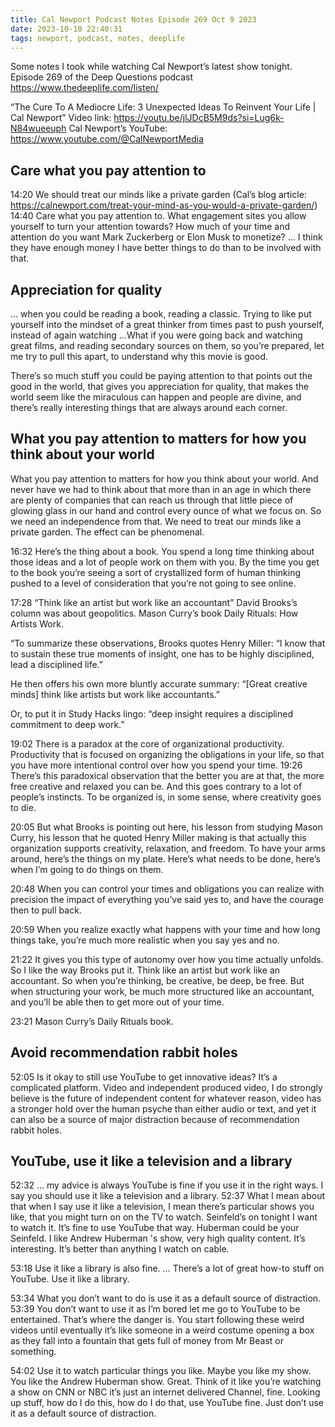 ```yaml
---
title: Cal Newport Podcast Notes Episode 269 Oct 9 2023
date: 2023-10-10 22:40:31
tags: newport, podcast, notes, deeplife
---
```

Some notes I took while watching Cal Newport’s latest show tonight.
Episode 269 of the Deep Questions podcast https://www.thedeeplife.com/listen/

“The Cure To A Mediocre Life: 3 Unexpected Ideas To Reinvent Your Life | Cal Newport”
Video link: https://youtu.be/jlJDcB5M9ds?si=Lug6k-N84wueeuph
Cal Newport’s YouTube: https://www.youtube.com/@CalNewportMedia 

## Care what you pay attention to

14:20 We should treat our minds like a private garden (Cal’s blog article: https://calnewport.com/treat-your-mind-as-you-would-a-private-garden/) 
14:40 Care what you pay attention to. What engagement sites you allow yourself to turn your attention towards? How much of your time and attention do you want Mark Zuckerberg or Elon Musk to monetize? … I think they have enough money I have better things to do than to be involved with that. 

## Appreciation for quality
… when you could be reading a book, reading a classic. Trying to like put yourself into the mindset of a great thinker from times past to push yourself, instead of again watching …What if you were going back and watching great films, and reading secondary sources on them, so you’re prepared, let me try to pull this apart, to understand why this movie is good. 

There’s so much stuff you could be paying attention to that points out the good in the world, that gives you appreciation for quality, that makes the world seem like the miraculous can happen and people are divine, and there’s really interesting things that are always around each corner.

## What you pay attention to matters for how you think about your world
What you pay attention to matters for how you think about your world. 
And never have we had to think about that more than in an age in which there are plenty of companies that can reach us through that little piece of glowing glass in our hand and control every ounce of what we focus on. 
So we need an independence from that. We need to treat our minds like a private garden. The effect can be phenomenal.

16:32 Here’s the thing about a book. You spend a long time thinking about those ideas and a lot of people work on them with you. By the time you get to the book you’re seeing a sort of crystallized form of human thinking pushed to a level of consideration that you’re not going to see online. 

17:28 “Think like an artist but work like an accountant” 
David Brooks’s column was about geopolitics. Mason Curry’s book Daily Rituals: How Artists Work. 

“To summarize these observations, Brooks quotes Henry Miller: “I know that to sustain these true moments of insight, one has to be highly disciplined, lead a disciplined life.”

He then offers his own more bluntly accurate summary: “[Great creative minds] think like artists but work like accountants.”

Or, to put it in Study Hacks lingo: “deep insight requires a disciplined commitment to deep work.”

19:02 There is a paradox at the core of organizational productivity. Productivity that is focused on organizing the obligations in your life, so that you have more intentional control over how you spend your time. 
19:26 There’s this paradoxical observation that the better you are at that, the more free creative and relaxed you can be. And this goes contrary to a lot of people’s instincts. To be organized is, in some sense, where creativity goes to die. 

20:05 But what Brooks is pointing out here, his lesson from studying Mason Curry, his lesson that he quoted Henry Miller making is that actually this organization supports creativity, relaxation, and freedom. To have your arms around, here’s the things on my plate. Here’s what needs to be done, here’s when I’m going to do things on them. 

20:48 When you can control your times and obligations you can realize with precision the impact of everything you’ve said yes to, and have the courage then to pull back. 

20:59 When you realize exactly what happens with your time and how long things take, you’re much more realistic when you say yes and no. 

21:22 It gives you this type of autonomy over how you time actually unfolds. So I like the way Brooks put it. Think like an artist but work like an accountant. So when you’re thinking, be creative, be deep, be free. But when structuring your work, be much more structured like an accountant, and you’ll be able then to get more out of your time. 

23:21 Mason Curry’s Daily Rituals book. 

## Avoid recommendation rabbit holes
52:05 Is it okay to still use YouTube to get innovative ideas? It’s a complicated platform. Video and independent produced video, 
I do strongly believe is the future of independent content for whatever reason, video has a stronger hold over the human psyche than either audio or text, and yet it can also be a source of major distraction because of recommendation rabbit holes. 

## YouTube, use it like a television and a library
52:32 … my advice is always YouTube is fine if you use it in the right ways. I say you should use it like a television and a library. 
52:37 What I mean about that when I say use it like a television, I mean there’s particular shows you like, that you might turn on on the TV to watch. Seinfeld’s on tonight I want to watch it. It’s fine to use YouTube that way. Huberman could be your Seinfeld. I like Andrew Huberman 's show, very high quality content. It’s interesting. It’s better than anything I watch on cable.

53:18 Use it like a library is also fine. … There’s a lot of great how-to stuff on YouTube. Use it like a library. 

53:34 What you don’t want to do is use it as a default source of distraction. 
53:39 You don’t want to use it as I’m bored let me go to YouTube to be entertained. That’s where the danger is. You start following these weird videos until eventually it’s like someone in a weird costume opening a box as they fall into a fountain that gets full of money from Mr Beast or something.

54:02 Use it to watch particular things you like. Maybe you like my show. You like the Andrew Huberman show. Great. Think of it like you’re watching a show on CNN or NBC it’s just an internet delivered Channel, fine. Looking up stuff, how do I do this, how do I do that, use YouTube fine. Just don’t use it as a default source of distraction.
